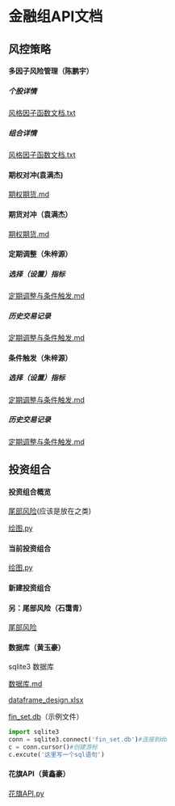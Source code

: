 # 金融组API文档

## 风控策略

#### 多因子风险管理（陈鹏宇）

##### 个股详情

[风格因子函数文档.txt](.\风格因子函数文档.txt)

##### 组合详情

[风格因子函数文档.txt](.\风格因子函数文档.txt)

#### 期权对冲(袁满杰)

[期权期货.md](./期权期货.md)

#### 期货对冲（袁满杰）

[期权期货.md](./期权期货.md)

#### 定期调整（朱梓源）

##### 选择（设置）指标

[定期调整与条件触发.md](./定期调整与条件触发.md)

##### 历史交易记录

[定期调整与条件触发.md](./定期调整与条件触发.md)

#### 条件触发（朱梓源）

##### 选择（设置）指标

[定期调整与条件触发.md](./定期调整与条件触发.md)

##### 历史交易记录

[定期调整与条件触发.md](./定期调整与条件触发.md)

## 投资组合

#### 投资组合概览

[尾部风险](./尾部风险.md)(应该是放在之类)

[绘图.py](./绘图.py)

#### 当前投资组合

[绘图.py](./绘图.py)

#### 新建投资组合



#### 另：尾部风险（石霭青）

[尾部风险](./尾部风险.md)

#### 数据库（黄玉豪）

sqlite3 数据库

[数据库.md](./数据库.md)

[dataframe_design.xlsx](./dataframe_design.xlsx)

[fin_set.db](.\fin_set.db)（示例文件）

```python
import sqlite3
conn = sqlite3.connect('fin_set.db')#连接到db
c = conn.cursor()#创建游标
c.excute('这里写一个sql语句')
```

#### 花旗API（黄鑫豪）

[花旗API.py](./花旗API.py)